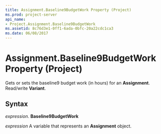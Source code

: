 ```yaml
---
title: Assignment.Baseline9BudgetWork Property (Project)
ms.prod: project-server
api_name:
- Project.Assignment.Baseline9BudgetWork
ms.assetid: 8c76d3e1-0ff1-6ada-0bfc-20a22cdc1ca3
ms.date: 06/08/2017
---
```



# Assignment.Baseline9BudgetWork Property (Project)

Gets or sets the baseline9 budget work (in hours) for an  **Assignment**. Read/write **Variant**.


## Syntax

 _expression_. **Baseline9BudgetWork**

 _expression_ A variable that represents an **Assignment** object.


